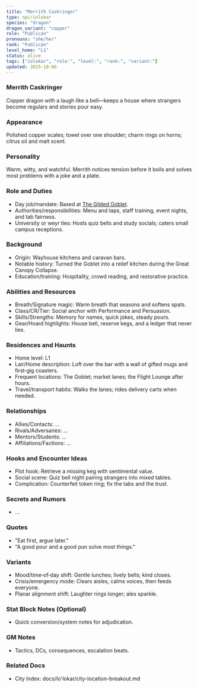 ```yaml
---
title: "Merrith Caskringer"
type: npc/iolokar
species: "dragon"
dragon_variant: "copper"
role: "Publican"
pronouns: "she/her"
rank: "Publican"
level_home: "L1"
status: alive
tags: ["iolokar", "role:", "level:", "rank:", "variant:"]
updated: 2025-10-06
---
```

### Merrith Caskringer

Copper dragon with a laugh like a bell—keeps a house where strangers become regulars and stories pour easy.

### Appearance

Polished copper scales; towel over one shoulder; charm rings on horns; citrus oil and malt scent.

### Personality

Warm, witty, and watchful. Merrith notices tension before it boils and solves most problems with a joke and a plate.

### Role and Duties

- Day job/mandate: Based at [The Gilded Goblet](docs/Io'lokar/Locations/the-gilded-goblet.md).
- Authorities/responsibilities: Menu and taps, staff training, event nights, and tab fairness.
- University or weyr ties: Hosts quiz bells and study socials; caters small campus receptions.

### Background

- Origin: Wayhouse kitchens and caravan bars.
- Notable history: Turned the Goblet into a relief kitchen during the Great Canopy Collapse.
- Education/training: Hospitality, crowd reading, and restorative practice.

### Abilities and Resources

- Breath/Signature magic: Warm breath that seasons and softens spats.
- Class/CR/Tier: Social anchor with Performance and Persuasion.
- Skills/Strengths: Memory for names, quick jokes, steady pours.
- Gear/Hoard highlights: House bell, reserve kegs, and a ledger that never lies.

### Residences and Haunts

- Home level: L1
- Lair/Home description: Loft over the bar with a wall of gifted mugs and first‑gig coasters.
- Frequent locations: The Goblet; market lanes; the Flight Lounge after hours.
- Travel/transport habits: Walks the lanes; rides delivery carts when needed.

### Relationships

- Allies/Contacts: ...
- Rivals/Adversaries: ...
- Mentors/Students: ...
- Affiliations/Factions: ...

### Hooks and Encounter Ideas

- Plot hook: Retrieve a missing keg with sentimental value.
- Social scene: Quiz bell night pairing strangers into mixed tables.
- Complication: Counterfeit token ring; fix the tabs and the trust.

### Secrets and Rumors

- ...

### Quotes

- "Eat first, argue later."
- "A good pour and a good pun solve most things."

### Variants

- Mood/time‑of‑day shift: Gentle lunches; lively bells; kind closes.
- Crisis/emergency mode: Clears aisles, calms voices, then feeds everyone.
- Planar alignment shift: Laughter rings longer; ales sparkle.

### Stat Block Notes (Optional)

- Quick conversion/system notes for adjudication.

### GM Notes

- Tactics, DCs, consequences, escalation beats.

### Related Docs

- City Index: docs/Io'lokar/city-location-breakout.md
